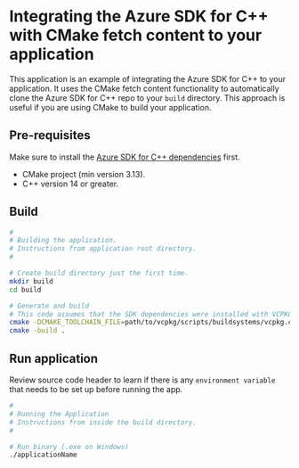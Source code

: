 # Integrating the Azure SDK for C++ with CMake fetch content to your application

This application is an example of integrating the Azure SDK for C++ to your application. It uses the CMake fetch content functionality to automatically clone the Azure SDK for C++ repo to your `build` directory. This approach is useful if you are using CMake to build your application.

## Pre-requisites

Make sure to install the [Azure SDK for C++ dependencies](https://github.com/Azure/azure-sdk-for-cpp/blob/master/CONTRIBUTING.md#third-party-dependencies) first.

- CMake project (min version 3.13).
- C++ version 14 or greater.

## Build

```bash
#
# Building the application.
# Instructions from application root directory.
#

# Create build directory just the first time.
mkdir build
cd build

# Generate and build
# This code assumes that the SDK dependencies were installed with VCPKG
cmake -DCMAKE_TOOLCHAIN_FILE=path/to/vcpkg/scripts/buildsystems/vcpkg.cmake ..
cmake -build .
```

## Run application

Review source code header to learn if there is any `environment variable` that needs to be set up before running the app.

```bash
#
# Running the Application
# Instructions from inside the build directory.
#

# Run binary (.exe on Windows)
./applicationName
```
